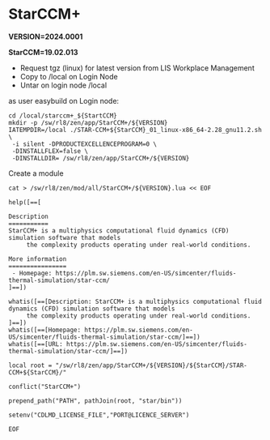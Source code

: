 # StarCCM+

**VERSION=2024.0001**

**StarCCM=19.02.013**

- Request tgz (linux) for latest version from LIS Workplace Management
- Copy to /local on Login Node
- Untar on login node /local

as user easybuild on Login node:

```shell
cd /local/starccm+_${StartCCM}
mkdir -p /sw/rl8/zen/app/StarCCM+/${VERSION}
IATEMPDIR=/local ./STAR-CCM+${StarCCM}_01_linux-x86_64-2.28_gnu11.2.sh \
 -i silent -DPRODUCTEXCELLENCEPROGRAM=0 \
 -DINSTALLFLEX=false \ 
 -DINSTALLDIR= /sw/rl8/zen/app/StarCCM+/${VERSION}
```

Create a module

```shell
cat > /sw/rl8/zen/mod/all/StarCCM+/${VERSION}.lua << EOF

help([==[

Description
===========
StarCCM+ is a multiphysics computational fluid dynamics (CFD) simulation software that models 
     the complexity products operating under real-world conditions.

More information
================
 - Homepage: https://plm.sw.siemens.com/en-US/simcenter/fluids-thermal-simulation/star-ccm/
]==])

whatis([==[Description: StarCCM+ is a multiphysics computational fluid dynamics (CFD) simulation software that models 
     the complexity products operating under real-world conditions. ]==])
whatis([==[Homepage: https://plm.sw.siemens.com/en-US/simcenter/fluids-thermal-simulation/star-ccm/]==])
whatis([==[URL: https://plm.sw.siemens.com/en-US/simcenter/fluids-thermal-simulation/star-ccm/]==])

local root = "/sw/rl8/zen/app/StarCCM+/${VERSION}/${StarCCM}/STAR-CCM+${StarCCM}/"

conflict("StarCCM+")

prepend_path("PATH", pathJoin(root, "star/bin"))

setenv("CDLMD_LICENSE_FILE","PORT@LICENCE_SERVER")

EOF
```
